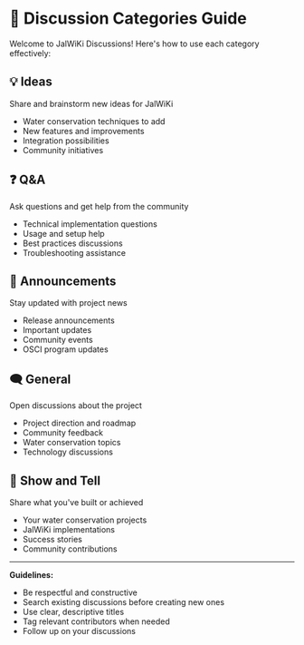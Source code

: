 # 💬 Discussion Categories Guide

Welcome to JalWiKi Discussions! Here's how to use each category effectively:

## 💡 Ideas
Share and brainstorm new ideas for JalWiKi
- Water conservation techniques to add
- New features and improvements
- Integration possibilities
- Community initiatives

## ❓ Q&A
Ask questions and get help from the community
- Technical implementation questions
- Usage and setup help
- Best practices discussions
- Troubleshooting assistance

## 📢 Announcements
Stay updated with project news
- Release announcements
- Important updates
- Community events
- OSCI program updates

## 🗨️ General
Open discussions about the project
- Project direction and roadmap
- Community feedback
- Water conservation topics
- Technology discussions

## 🙏 Show and Tell
Share what you've built or achieved
- Your water conservation projects
- JalWiKi implementations
- Success stories
- Community contributions

---

**Guidelines:**
- Be respectful and constructive
- Search existing discussions before creating new ones
- Use clear, descriptive titles
- Tag relevant contributors when needed
- Follow up on your discussions